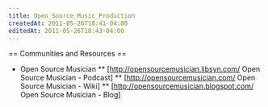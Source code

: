 ```yaml
---
title: Open_Source_Music_Production
createdAt: 2011-05-26T18:41-04:00
editedAt: 2011-05-26T18:43-04:00
---
```



== Communities and Resources ==
* Open Source Musician
** [http://opensourcemusician.libsyn.com/ Open Source Musician - Podcast]
** [http://opensourcemusician.com/ Open Source Musician - Wiki]
** [http://opensourcemusician.blogspot.com/ Open Source Musician - Blog]

